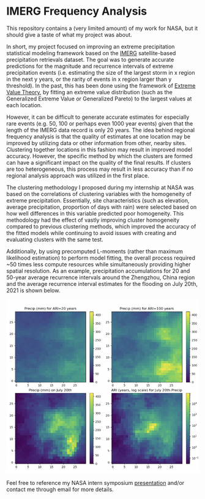 # IMERG Frequency Analysis

This repository contains a (very limited amount) of my work for NASA, but it should give a taste of what my project was about. 

In short, my project focused on improving an extreme precipitation statistical modeling framework based on the [IMERG](https://gpm.nasa.gov/data/imerg) satellite-based precipitation retrievals dataset. The goal was to generate accurate predictions for the magnitude and recurrence intervals of extreme precipitation events (i.e. estimating the size of the largest storm in x region in the next y years, or the rarity of events in x region larger than y threshold). In the past, this has been done using the framework of [Extreme Value Theory](https://en.wikipedia.org/wiki/Extreme_value_theory), by fitting an extreme value distribution (such as the Generalized Extreme Value or Generalized Pareto) to the largest values at each location. 

However, it can be difficult to generate accurate estimates for especially rare events (e.g. 50, 100 or perhaps even 1000 year events) given that the length of the IMERG data record is only 20 years. The idea behind regional frequency analysis is that the quality of estimates at one location may be improved by utilizing data or other information from other, nearby sites. Clustering together locations in this fashion may result in improved model accuracy. However, the specific method by which the clusters are formed can have a significant impact on the quality of the final results. If clusters are too heterogeneous, this process may result in less accuracy than if no regional analysis approach was utilized in the first place. 

The clustering methodology I proposed during my internship at NASA was based on the correlations of clustering variables with the homogeneity of extreme precipitation. Essentially, site characteristics (such as elevation, average precipitation, proportion of days with rain) were selected based on how well differences in this variable predicted poor homogeneity. This methodology had the effect of vastly improving cluster homogeneity compared to previous clustering methods, which improved the accuracy of the fitted models while continuing to avoid issues with creating and evaluating clusters with the same test.

Additionally, by using precomputed L-moments (rather than maximum likelihood estimation) to perform model fitting, the overall process required ~50 times less compute resources while simultaneously providing higher spatial resolution. As an example, precipitation accumulations for 20 and 50-year average recurrence intervals around the Zhengzhou, China region and the average recurrence interval estimates for the flooding on July 20th, 2021 is shown below. 

![](https://github.com/jxiong21029/IMERG-Frequency-Analysis/blob/main/zhengzhou_ari_plots.png)

Feel free to reference my NASA intern symposium [presentation](https://docs.google.com/presentation/d/1CRGknuOQ0RddBWiV7CGH8JvHqEnEKrkVTO67e9kHxcQ/edit?usp=sharing) and/or contact me through email for more details.
